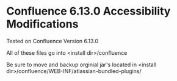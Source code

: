 # Confluence 6.13.0 Accessibility Modifications
Tested on Confluence Version 6.13.0

All of these files go into \<install dir\>/confluence
  
Be sure to move and backup orginial jar's located in \<install dir\>/confluence/WEB-INF/atlassian-bundled-plugins/
